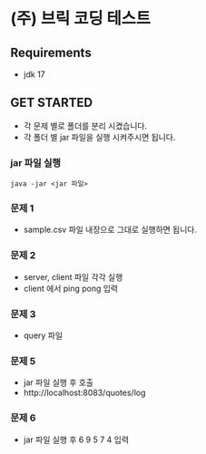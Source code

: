 # (주) 브릭 코딩 테스트


## Requirements

- jdk 17

## GET STARTED

- 각 문제 별로 폴더를 분리 시켰습니다.
- 각 폴더 별 jar 파일을 실행 시켜주시면 됩니다.

### jar 파일 실행 

```shell
java -jar <jar 파일> 
```

### 문제 1
- sample.csv 파일 내장으로 그대로 실행하면 됩니다.

### 문제 2
- server, client 파일 각각 실행
- client 에서 ping pong 입력

### 문제 3
- query 파일

### 문제 5
- jar 파일 실행 후 호출 
- http://localhost:8083/quotes/log

### 문제 6
- jar 파일 실행 후 6 9 5 7 4 입력
